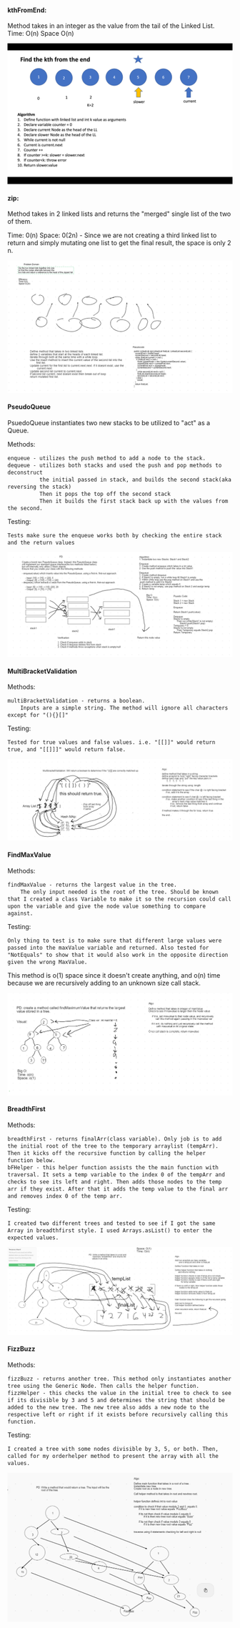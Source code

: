 #### kthFromEnd:

Method takes in an integer as the value from the tail of the Linked List.
Time: O(n)
Space O(n)

![image](./src/main/resources/Screen%20Shot%202020-09-22%20at%202.46.11%20PM.png)


#### zip:

Method takes in 2 linked lists and returns the "merged" single list of the two of them.

Time: 0(n)
Space: 0(2n) - Since we are not creating a third linked list to return and simply mutating one list to get the final result, the space is only 2 n.

![image](./src/main/resources/second%20whiteboard.PNG)


#### PseudoQueue

PsuedoQueue instantiates two new stacks to be utilized to "act" as a Queue.

Methods: 

    enqueue - utilizes the push method to add a node to the stack.
    dequeue - utilizes both stacks and used the push and pop methods to deconstruct 
              the initial passed in stack, and builds the second stack(aka reversing the stack)
              Then it pops the top off the second stack 
              Then it builds the first stack back up with the values from the second.
Testing:

    Tests make sure the enqueue works both by checking the entire stack and the return values

![image](./src/main/resources/challenge11.PNG)


#### MultiBracketValidation

Methods:

    multiBracketValidation - returns a boolean. 
        Inputs are a simple string. The method will ignore all characters except for "(){}[]"

        
Testing: 

    Tested for true values and false values. i.e. "[[]]" would return true, and "[[]]]" would return false.
    
 ![image](./src/main/resources/challenge12.PNG)
 
 
 #### FindMaxValue
 
 Methods: 
 
    findMaxValue - returns the largest value in the tree. 
        The only input needed is the root of the tree. Should be known that I created a class Variable to make it so the recursion could call upon the variable and give the node value something to compare against.
 
 Testing:
 
    Only thing to test is to make sure that different large values were passed into the maxValue variable and returned. Also tested for "NotEquals" to show that it would also work in the opposite direction given the wrong MaxValue.
    
 This method is o(1) space since it doesn't create anything, and o(n) time because we are recursively adding to an unknown size call stack.
 
 ![image](./src/main/resources/challenge14.PNG)
 
 
 #### BreadthFirst
 
 Methods:
 
    breadthFirst - returns finalArr(class variable). Only job is to add the initial root of the tree to the temporary arraylist (tempArr). Then it kicks off the recursive function by calling the helper function below.
    bFHelper - this helper function assists the the main function with traversal. It sets a temp variable to the index 0 of the tempArr and checks to see its left and right. Then adds those nodes to the temp arr if they exist. After that it adds the temp value to the final arr and removes index 0 of the temp arr.
    
 Testing:
 
    I created two different trees and tested to see if I got the same Array in breadthfirst style. I used Arrays.asList() to enter the expected values.
    
 ![image](./src/main/resources/challenge17.PNG)
 
 
 #### FizzBuzz
 
 Methods:
 
    fizzBuzz - returns another tree. This method only instantiates another tree using the Generic Node. Then calls the helper function.
    fizzHelper - this checks the value in the initial tree to check to see if its divisible by 3 and 5 and determines the string that should be added to the new tree. The new tree also adds a new node to the respective left or right if it exists before recursively calling this function.
    
 Testing: 
 
    I created a tree with some nodes divisible by 3, 5, or both. Then, called for my orderhelper method to present the array with all the values.
    
 ![image](./src/main/resources/challenge18.PNG)